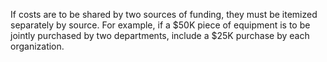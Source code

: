 If costs are to be shared by two sources of funding, they must be itemized separately by source.  For example, if a $50K piece of equipment is to be jointly purchased by two departments, include a $25K purchase by each organization.
